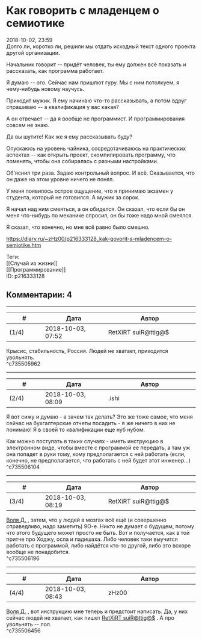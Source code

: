 Как говорить с младенцем о семиотике
====================================

  
2018-10-02, 23:59  
 Долго ли, коротко ли, решили мы отдать исходный текст одного проекта другой организации.   
   
 Начальник говорит -- придёт человек, ты ему должен всё показать и рассказать, как программа работает.   
   
 Я думаю -- ого. Сейчас нам пришлют гуру. Мы с ним потолкуем, я чему-нибудь новому научусь.   
   
 Приходит мужик. Я ему начинаю что-то рассказывать, а потом вдруг спрашиваю -- а квалификация у вас какая?   
   
 А он отвечает -- да я вообще не программист. И программирования совсем не знаю.   
   
 Да вы шутите! Как же я ему рассказывать буду?   
   
 Опускаюсь на уровень чайника, сосредотачиваюсь на практических аспектах -- как открыть проект, скомпилировать программу, что поменять, чтобы она собиралась с разными настройками.   
   
 Об'яснил три раза. Задаю контрольный вопрос. И всё. Оказывается, что он даже на этом уровне ничего не понял.   
   
 У меня появилось острое ощущение, что я принимаю экзамен у студента, который не готовился. А мужик за сорок.   
   
 Я начал над ним смеяться, а он обиделся. Он сказал, что если бы он меня что-нибудь по механике спросил, он бы тоже надо мной смеялся.   
   
 Я сказал, что конечно, но мне всё равно было смешно.   
  
<https://diary.ru/~zHz00/p216333128_kak-govorit-s-mladencem-o-semiotike.htm>  
  
Теги:  
[[Случай из жизни]]  
[[Программирование]]  
ID: p216333128  


Комментарии: 4
--------------

  


---



|         #         |              Дата              |                     Автор                     |           ID           |
| --- | --- | --- | --- |
| (1/4) | 2018-10-03, 07:52 | RetXiRT suiR@ttig@$ | c735505962 |

  
  Крысис, стабильность, Россия. Людей не хватает, приходится увольнять.    
 ^c735505962

---



|         #         |              Дата              |                     Автор                     |           ID           |
| --- | --- | --- | --- |
| (2/4) | 2018-10-03, 08:09 | .ishi | c735506104 |

  
 Я вот сижу и думаю - а зачем так делать? Это же тоже самое, что меня сейчас на бухгалтерские отчеты посадить - я же ничего в них не понимаю! Я в своей то квалификации еще нуб нубом.   
   
 Как можно поступать в таких случаях - иметь инструкцию в электронном виде, чтобы вместе с программой ее передать, а там уж она попадет в руки тому, кому предполагается с ней работать (если, конечно, не предполагается, что работать с ней будет этот инженер...)   
 ^c735506104

---



|         #         |              Дата              |                     Автор                     |           ID           |
| --- | --- | --- | --- |
| (3/4) | 2018-10-03, 08:19 | RetXiRT suiR@ttig@$ | c735506196 |

  
   [Воля Д.](http://willD.diary.ru "Лыбродыбро.")  , затем, что у людей в мозгах всё ещё (и совершенно справедливо, надо заметить) 9О-е. Никто не думает о будущем, потому что этого будущего может просто не быть. Вот и получается, как в той притче про Ходжу, осла и падишаха. Либо человек таки выучится работать с программой, либо найдётся кто-то другой, либо это вскоре вообще не понадобится.    
 ^c735506196

---



|         #         |              Дата              |                     Автор                     |           ID           |
| --- | --- | --- | --- |
| (4/4) | 2018-10-03, 08:43 | zHz00 | c735506456 |

  
  [Воля Д.](http://willD.diary.ru "Лыбродыбро.")  , вот инструкцию мне теперь и предстоит написать. Да, у них сейчас людей не хватает, как пишет  [RetXiRT suiR@ttig@$](http://Hellspawn.diary.ru "Горчичник")  . А про увольнять -- лол.   
 ^c735506456